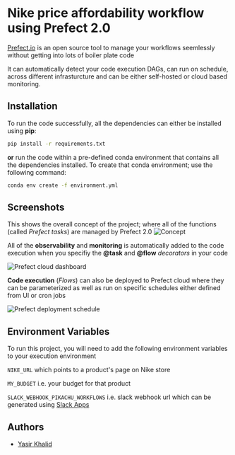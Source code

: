 
# Nike price affordability workflow using Prefect 2.0

[Prefect.io](https://prefect.io) is an open source tool to manage your workflows seemlessly without getting into lots of boiler plate code

It can automatically detect your code execution DAGs, can run on schedule, across different infrasturcture and can be either self-hosted or cloud based monitoring.

## Installation

To run the code successfully, all the dependencies can either be installed using **pip**:

```bash
pip install -r requirements.txt
```
**or** run the code within a pre-defined conda environment that contains all the dependencies installed. To create that conda environment; use the following command:
 
```bash
conda env create -f environment.yml
``` 
## Screenshots

This shows the overall concept of the project; where all of the functions (called *Prefect tasks*) are managed by Prefect 2.0
![Concept](https://i.imgur.com/UISh7gO.png)

All of the **observability** and **monitoring** is automatically added to the code execution when you specifiy the **@task** and **@flow** *decorators* in your code 

![Prefect cloud dashboard](https://i.imgur.com/glZpzwv.png)

**Code execution** (*Flows*) can also be deployed to Prefect cloud where they can be parameterized as well as run on specific schedules either defined from UI or cron jobs

![Prefect deployment schedule](https://i.imgur.com/uMH1gOi.png)
## Environment Variables

To run this project, you will need to add the following environment variables to your execution environment

`NIKE_URL` which points to a product's page on Nike store

`MY_BUDGET` i.e. your budget for that product

`SLACK_WEBHOOK_PIKACHU_WORKFLOWS` i.e. slack webhook url which can be generated using [Slack Apps](https://api.slack.com/apps)

## Authors

- [Yasir Khalid](https://www.linkedin.com/in/yasir-khalid)

